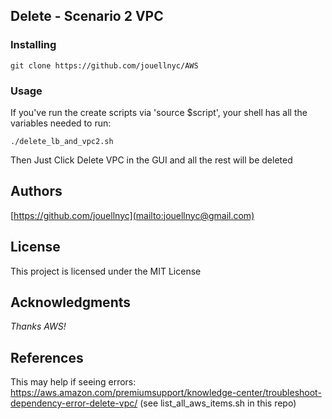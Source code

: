 ## Delete - Scenario 2 VPC

### Installing
```
git clone https://github.com/jouellnyc/AWS
```

### Usage
If you've run the create scripts via 'source $script', your shell has all the variables needed to run:
```
./delete_lb_and_vpc2.sh
```
Then Just Click Delete VPC in the GUI and all the rest will be deleted

## Authors
[https://github.com/jouellnyc](mailto:jouellnyc@gmail.com)

## License
This project is licensed under the MIT License

## Acknowledgments
*Thanks AWS!*

## References
This may help if seeing errors:
https://aws.amazon.com/premiumsupport/knowledge-center/troubleshoot-dependency-error-delete-vpc/
(see list_all_aws_items.sh in this repo)
